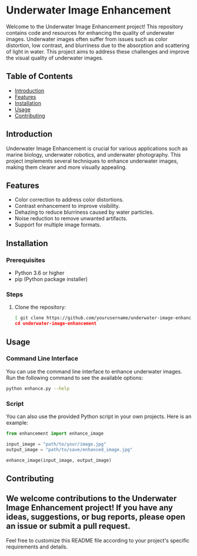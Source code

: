 # Underwater Image Enhancement

Welcome to the Underwater Image Enhancement project! This repository contains code and resources for enhancing the quality of underwater images. Underwater images often suffer from issues such as color distortion, low contrast, and blurriness due to the absorption and scattering of light in water. This project aims to address these challenges and improve the visual quality of underwater images.

## Table of Contents

- [Introduction](#introduction)
- [Features](#features)
- [Installation](#installation)
- [Usage](#usage)
- [Contributing](#contributing)

## Introduction

Underwater Image Enhancement is crucial for various applications such as marine biology, underwater robotics, and underwater photography. This project implements several techniques to enhance underwater images, making them clearer and more visually appealing.

## Features

- Color correction to address color distortions.
- Contrast enhancement to improve visibility.
- Dehazing to reduce blurriness caused by water particles.
- Noise reduction to remove unwanted artifacts.
- Support for multiple image formats.

## Installation

### Prerequisites

- Python 3.6 or higher
- pip (Python package installer)

### Steps

1. Clone the repository:
    ```bash
   [ git clone https://github.com/yourusername/underwater-image-enhancement.git](https://github.com/Abhish-akp/UnderWater-Image-Enhancement-.git)
    cd underwater-image-enhancement
    ```
## Usage

### Command Line Interface

You can use the command line interface to enhance underwater images. Run the following command to see the available options:

```bash
python enhance.py --help
```
### Script

You can also use the provided Python script in your own projects. Here is an example:

```python
from enhancement import enhance_image

input_image = "path/to/your/image.jpg"
output_image = "path/to/save/enhanced_image.jpg"

enhance_image(input_image, output_image)
```

## Contributing

We welcome contributions to the Underwater Image Enhancement project! If you have any ideas, suggestions, or bug reports, please open an issue or submit a pull request.
---

Feel free to customize this README file according to your project's specific requirements and details.
